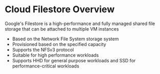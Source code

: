 # Cloud Filestore Overview

Google's Filestore is a high-performance and fully managed shared file storage that can be attached to multiple VM instances

* Based on the Network File System storage system
* Provisioned based on the specified capacity
* Supports the NFSv3 protocol
* Suitable for high performance workloads
* Supports HHD for general purpose workloads and SSD for performance-critical workloads
